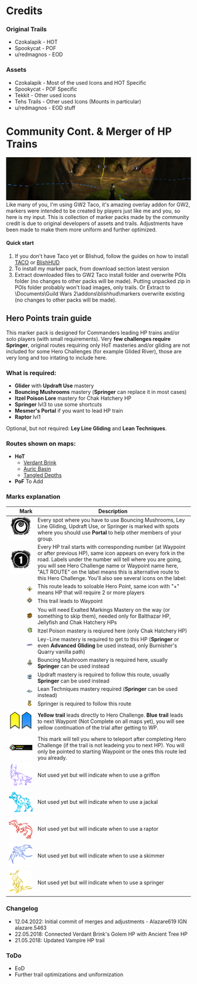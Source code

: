 # Credits

### Original Trails

* Czokalapik - HOT
* Spookycat - POF
* u/redmagnos - EOD

### Assets

* Czokalapik - Most of the used Icons and HOT Specific
* Spookycat - POF Specific
* Tekkit - Other used icons
* Tehs Trails - Other used Icons (Mounts in particular)
* u/redmagnos - EOD stuff

# Community Cont. & Merger of HP Trains

![image](https://github.com/GW2-Community-Markers/Hero-Point-Trains/raw/master/Data/generic/hp_run_screen.png)
Like many of you, I'm using GW2 Taco, it's amazing overlay addon for GW2, markers were intended to be created by players just like me and you, so here is my input.
This is collection of marker packs made by the community credit is due to original developers of assets and trails. Adjustments have been made to make them more uniform and further optimized.

#### Quick start

1. If you don't have Taco yet or Blishud, follow the guides on how to install [TACO](http://www.gw2taco.com/2015/12/quick-start-guide.html) or [BlishHUD](https://blishhud.com/docs/user/getting-started/)
2. To install my marker pack, from download section latest version
3. Extract downloaded files to GW2 Taco install folder and overwrite POIs folder (no changes to other packs will be made). Putting unpacked zip in POIs folder probably won't load images, only trails. Or Extract to \Documents\Guild Wars 2\addons\blishhud\markers overwrite existing (no changes to other packs will be made).

## Hero Points train guide

This marker pack is designed for Commanders leading HP trains and/or solo players (with small requirements). Very **few challenges require Springer**, original routes requiring only HoT masteries and/or gliding are not included for some Hero Challenges (for example Glided River), those are very long and too iritating to include here.

### What is required:

* **Glider** with **Updraft Use** mastery
* **Bouncing Mushrooms** mastery (**Springer** can replace it in most cases)
* **Itzel Poison Lore** mastery for Chak Hatchery HP
* **Springer** lvl3 to use some shortcuts
* **Mesmer's Portal** if you want to lead HP train
* **Raptor** lvl1

Optional, but not required: **Ley Line Gliding** and **Lean Techniques**.

### Routes shown on maps:

* **HoT**
    * [Verdant Brink](https://github.com/GW2-Community-Markers/Hero-Point-Trains/raw/master/Data/generic/VB.jpg)
    * [Auric Basin](https://github.com/GW2-Community-Markers/Hero-Point-Trains/raw/master/Data/generic/AB.jpg)
    * [Tangled Depths](https://github.com/GW2-Community-Markers/Hero-Point-Trains/raw/master/Data/generic/TD.jpg)
* **PoF**
To Add

### Marks explanation

| Mark | Description |
| ---: | ----------- |
| ![](https://github.com/GW2-Community-Markers/Hero-Point-Trains/raw/master/Data/generic/portal.png) | Every spot where you have to use Bouncing Mushrooms, Ley Line Gliding, Updraft Use, or Springer is marked with spots where you should use **Portal** to help other members of your group. |
| ![](https://github.com/GW2-Community-Markers/Hero-Point-Trains/raw/master/Data/generic/num_01.png) | Every HP trail starts with corresponding number (at Waypoint or after previous HP), same icon appears on every fork in the road. Labels under the number will tell where you are going, you will see Hero Challenge name or Waypoint name here, "ALT ROUTE" on the label means this is alternative route to this Hero Challenge. You'll also see several icons on the label: |
| ![](https://github.com/GW2-Community-Markers/Hero-Point-Trains/raw/master/Data/generic/labels_hp.png) | This route leads to soloable Hero Point\, same icon with "\+" means HP that will require 2 or more players |  |
| ![](https://github.com/GW2-Community-Markers/Hero-Point-Trains/raw/master/Data/generic/labels_wp.png) | This trail leads to Waypoint |  |
| ![](https://github.com/GW2-Community-Markers/Hero-Point-Trains/raw/master/Data/generic/labels_exaltedmarkings.png) | You will need Exalted Markings Mastery on the way \(or something to skip them\)\, needed only for Balthazar HP\, Jellyfish and Chak Hatchery HPs |  |
| ![](https://github.com/GW2-Community-Markers/Hero-Point-Trains/raw/master/Data/generic/labels_itzelpoison.png) | Itzel Poison mastery is reqiured here \(only Chak Hatchery HP\) |  |
| ![](https://github.com/GW2-Community-Markers/Hero-Point-Trains/raw/master/Data/generic/labels_leyline.png) | Ley\-Line mastery is required to get to this HP \(**Springer** or even **Advanced Gliding** be used instead, only Burnisher's Quarry vanilla path) |  |
| ![](https://github.com/GW2-Community-Markers/Hero-Point-Trains/raw/master/Data/generic/labels_mushroom.png) | Bouncing Mushroom mastery is required here\, usually **Springer** can be used instead |  |
| ![](https://github.com/GW2-Community-Markers/Hero-Point-Trains/raw/master/Data/generic/labels_updraft.png) | Updraft mastery is required to follow this route\, usually **Springer** can be used instead |  |
| ![](https://github.com/GW2-Community-Markers/Hero-Point-Trains/raw/master/Data/generic/labels_lean.png) | Lean Techniques mastery required \(**Springer** can be used instead) |  |
| ![](https://github.com/GW2-Community-Markers/Hero-Point-Trains/raw/master/Data/generic/labels_springer.png) | Springer is required to follow this route |  |
| ![](https://github.com/GW2-Community-Markers/Hero-Point-Trains/raw/master/Data/generic/trail_both.png) | **Yellow trail** leads directly to Hero Challenge. **Blue trail** leads to next Waypont (Not Complete on all maps yet), you will see yellow continuation of the trial after getting to WP. |
| ![](https://github.com/GW2-Community-Markers/Hero-Point-Trains/raw/master/Data/generic/signs_tp_to_abe.png) | This mark will tell you where to teleport after completing Hero Challenge (if the trail is not leadeing you to next HP). You will only be pointed to starting Waypoint or the ones this route led you already. |
| ![](https://github.com/GW2-Community-Markers/Hero-Point-Trains/raw/master/Data/generic/griffon.png) | Not used yet but will indicate when to use a griffon |
| ![](https://github.com/GW2-Community-Markers/Hero-Point-Trains/raw/master/Data/generic/jackal.png) | Not used yet but will indicate when to use a jackal |
| ![](https://github.com/GW2-Community-Markers/Hero-Point-Trains/raw/master/Data/generic/raptor.png) | Not used yet but will indicate when to use a raptor |
| ![](https://github.com/GW2-Community-Markers/Hero-Point-Trains/raw/master/Data/generic/skimmer.png) | Not used yet but will indicate when to use a skimmer |
| ![](https://github.com/GW2-Community-Markers/Hero-Point-Trains/raw/master/Data/generic/springer.png) | Not used yet but will indicate when to use a springer |
### Changelog

* 12.04.2022: Initial commit of merges and adjustments - Alazare619 IGN alazare.5463
* 22.05.2018: Connected Verdant Brink's Golem HP with Ancient Tree HP
* 21.05.2018: Updated Vampire HP trail

### ToDo

* EoD
* Further trail optimizations and uniformization